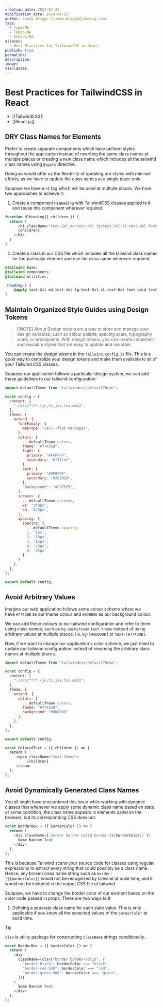 ```yaml
---
creation_date: 2024-04-23
modification_date: 2024-04-23
author: Jimmy Briggs <jimmy.briggs@jimbrig.com>
tags:
  - Type/NA
  - Topic/NA
  - Status/NA
aliases:
  - Best Practices for TailwindCSS in React
publish: true
permalink:
description:
image:
cssclasses:
---
```


# Best Practices for TailwindCSS in React

- [[TailwindCSS]]
- [[React.js]]

## DRY Class Names for Elements

Prefer to create separate components which have uniform styles throughout the application instead of rewriting the same class names at multiple places or creating a new class name which includes all the tailwind class names using `@apply` directive.

Doing so would offer us the flexibility of updating our styles with minimal efforts, as we have to update the class names at a single place only.

Suppose we have a `h1` tag which will be used at multiple places. We have two approaches to achieve it:

1. Create a component `H1Heading` with TailwindCSS classes applied to it and reuse this component wherever required.

```typescript
function H1Heading({ children }) {
  return (
      <h1 className="text-2xl md:text-4xl lg:text-5xl xl:text-6xl font-bold text-black">
      {children}
    </h1>
  )
}
```

2. Create a class in our CSS file which includes all the tailwind class names for the particular element and use the class name wherever required.

```css
@tailwind base;
@tailwind components;
@tailwind utilities;

.heading-1 {
    @apply text-2xl md:text-4xl lg:text-5xl xl:text-6xl font-bold text-black
}
```

## Maintain Organized Style Guides using Design Tokens

> [!NOTE] About
> Design tokens are a way to store and manage your design variables, such as colour palette, spacing scale, typography scale, or breakpoints. With design tokens, you can create consistent and reusable styles that are easy to update and maintain.

You can create the design tokens in the `tailwind.config.js` file. This is a good way to centralize your design tokens and make them available to all of your Tailwind CSS classes.

Suppose our application follows a particular design system, we can add these guidelines to our tailwind configuration:

```javascript
import defaultTheme from "tailwindcss/defaultTheme";

const config = {
  content: [
    "./src/**/*.{js,ts,jsx,tsx,mdx}",
  ],
  theme: {
    extend: {
      fontFamily: {
        manrope: "var(--font-manrope)",
      },
      colors: {
        ...defaultTheme.colors,
        theme: "#7743DB",
        light: {
          primary: "#FFFFFF",
          secondary: "#f1f1ef",
        },
        dark: {
          primary: "#0F0F0F",
          secondary: "#202020",
        },
        "background": "#F5F5F5",
      },
      screens: {
        ...defaultTheme.screens,
        xs: "340px",
        sm: "420px",
      },
      spacing: {
        spacing: {
          ...defaultTheme.spacing,
          1: '5px',
          2: '10px',
          3: '15px',
          4: '20px',
          5: '25px'
        }
      }
    },
  },
};

export default config;
```

## Avoid Arbitrary Values

Imagine our web application follows some colour scheme where we have `#7743DB` as our theme colour and `#0D0D0D` as our background colour.

We can add these colours to our tailwind configuration and refer to them using class names, such as `bg-background` `text-theme` instead of using arbitrary values at multiple places, i.e. `bg-[#0D0D0D]` or `text-[#7743DB]`.

Now, if we want to change our application's color scheme, we just need to update our tailwind configuration instead of renaming the arbitrary class names at multiple places.

```javascript
import defaultTheme from "tailwindcss/defaultTheme";

const config = {
  content: [
    "./src/**/*.{js,ts,jsx,tsx,mdx}",
  ],
  theme: {
    extend: {
      colors: {
        ...defaultTheme.colors,
        theme: "#7743DB",
        background: "#0D0D0D"
      },
    },
  },
};

export default config;
```

```typescript
const ColoredText = ({ children }) => {
  return (
     <span className="text-theme">
          {children}
     </span>
  );
};
```

## Avoid Dynamically Generated Class Names

You all might have encountered this issue while working with dynamic classes that whenever we apply some dynamic class name based on state or some condition, the class name appears in elements panel on the browser, but its corresponding CSS does not.

```typescript
const BorderBox = ({ borderColor }) => {
  return (
    <div className={`border border-solid border-[${borderColor}]`}>
      Some Random Text
    </div>
  );
};
```

This is because Tailwind scans your source code for classes using regular expressions to extract every string that could possibly be a class name. Hence, any broken class name string such as `border-[${borderColor}]` would not be recognized by tailwind at build time, and it would not be included in the output CSS file of tailwind.

Suppose, we have to change the border color of our element based on the color code passed in props. There are two ways to it:

1.  Defining a separate class name for each state value. This is only applicable if you know all the expected values of the `borderColor` at build time.

> [!TIP]
> `clsx` is utility package for constructing `className` strings conditionally.

```typescript
const BorderBox = ({ borderColor }) => {
  return (
    <div
      className={clsx("border border-solid", {
        "border-black": borderColor === "black",
        "border-red-500": borderColor === "red",
        "border-green-500": borderColor === "green",
      })}
    >
      Some Random Text
    </div>
  );
};
```